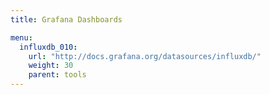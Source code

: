 ```yaml
---
title: Grafana Dashboards

menu:
  influxdb_010:
    url: "http://docs.grafana.org/datasources/influxdb/"
    weight: 30
    parent: tools
---
```


